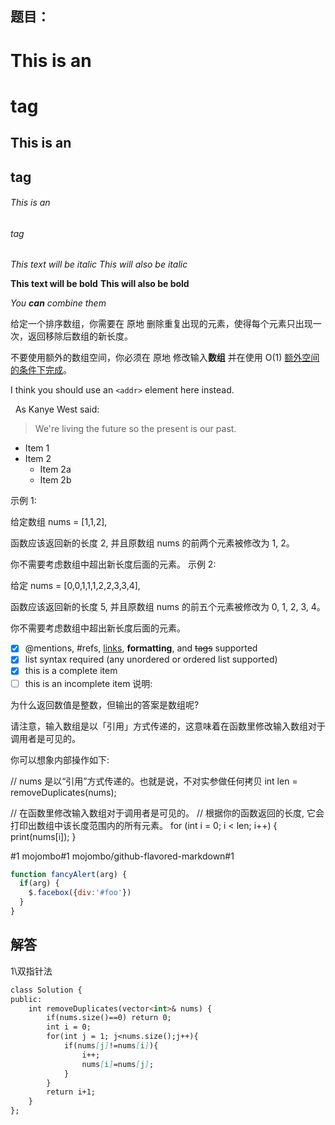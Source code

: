 ## 题目：

# This is an <h1> tag
## This is an <h2> tag
###### This is an <h6> tag
    
    
*This text will be italic*
_This will also be italic_

**This text will be bold**
__This will also be bold__

_You **can** combine them_

给定一个排序数组，你需要在 原地 删除重复出现的元素，使得每个元素只出现一次，返回移除后数组的新长度。

不要使用额外的数组空间，你必须在 原地 修改输入**数组** 并在使用 O(1) [额外空间的条件下完成](https://leetcode-cn.com/problems/remove-duplicates-from-sorted-array/solution/yi-xing-dai-ma-jie-jue-by-curryquan/)。

I think you should use an
`<addr>` element here instead.

 
 As Kanye West said:

> We're living the future so
> the present is our past.
 
 

* Item 1
* Item 2
  * Item 2a
  * Item 2b
  

示例 1:

给定数组 nums = [1,1,2], 

函数应该返回新的长度 2, 并且原数组 nums 的前两个元素被修改为 1, 2。 

你不需要考虑数组中超出新长度后面的元素。
示例 2:

给定 nums = [0,0,1,1,1,2,2,3,3,4],

函数应该返回新的长度 5, 并且原数组 nums 的前五个元素被修改为 0, 1, 2, 3, 4。

你不需要考虑数组中超出新长度后面的元素。
 
- [x] @mentions, #refs, [links](), **formatting**, and <del>tags</del> supported
- [x] list syntax required (any unordered or ordered list supported)
- [x] this is a complete item
- [ ] this is an incomplete item
说明:

为什么返回数值是整数，但输出的答案是数组呢?

请注意，输入数组是以「引用」方式传递的，这意味着在函数里修改输入数组对于调用者是可见的。

你可以想象内部操作如下:

// nums 是以“引用”方式传递的。也就是说，不对实参做任何拷贝
int len = removeDuplicates(nums);

// 在函数里修改输入数组对于调用者是可见的。
// 根据你的函数返回的长度, 它会打印出数组中该长度范围内的所有元素。
for (int i = 0; i < len; i++) {
    print(nums[i]);
}

#1
mojombo#1
mojombo/github-flavored-markdown#1


```javascript
function fancyAlert(arg) {
  if(arg) {
    $.facebox({div:'#foo'})
  }
}
```


## 解答
1\双指针法
```markdown
class Solution {
public:
    int removeDuplicates(vector<int>& nums) {
        if(nums.size()==0) return 0;
        int i = 0;
        for(int j = 1; j<nums.size();j++){
            if(nums[j]!=nums[i]){
                i++;
                nums[i]=nums[j];
            }
        }
        return i+1;
    }
};
